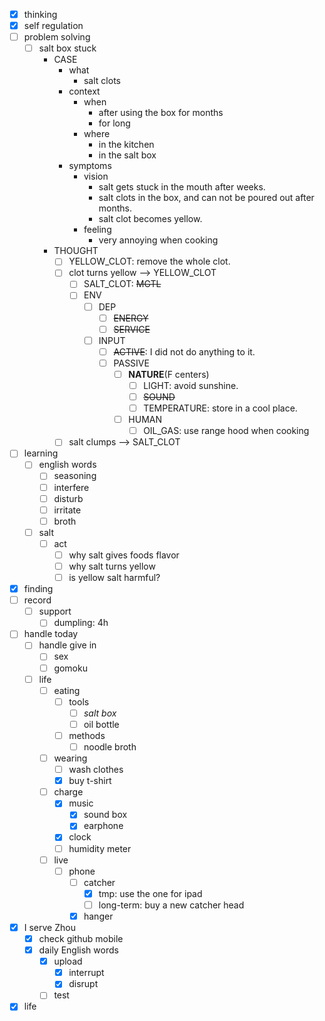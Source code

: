 - [x] thinking
- [x] self regulation
- [ ] problem solving
    - [ ] salt box stuck
        - CASE
            - what
                - salt clots
            - context
                - when
                    - after using the box for months
                    - for long
                - where
                    - in the kitchen
                    - in the salt box
            - symptoms
                - vision
                    - salt gets stuck in the mouth after weeks.
                    - salt clots in the box, and can not be poured out after months.
                    - salt clot becomes yellow.
                - feeling
                    - very annoying when cooking
        - THOUGHT
            - [ ] YELLOW_CLOT: remove the whole clot.
            - [ ] clot turns yellow --> YELLOW_CLOT
                - [ ] SALT_CLOT: ~~MGTL~~
                - [ ] ENV
                    - [ ] DEP
                        - [ ] ~~ENERGY~~
                        - [ ] ~~SERVICE~~
                    - [ ] INPUT
                        - [ ] ~~ACTIVE~~: I did not do anything to it.
                        - [ ] PASSIVE
                            - [ ] **NATURE**(F centers)
                                - [ ] LIGHT: avoid sunshine.
                                - [ ] ~~SOUND~~
                                - [ ] TEMPERATURE: store in a cool place.
                            - [ ] HUMAN
                                - [ ] OIL_GAS: use range hood when cooking
            - [ ] salt clumps --> SALT_CLOT
- [ ] learning
    - [ ] english words
        - [ ] seasoning
        - [ ] interfere
        - [ ] disturb
        - [ ] irritate
        - [ ] broth
    - [ ] salt
        - [ ] act
            - [ ] why salt gives foods flavor
            - [ ] why salt turns yellow
            - [ ] is yellow salt harmful?
- [x] finding
- [ ] record
    - [ ] support
        - [ ] dumpling: 4h
- [ ] handle today
    - [ ] handle give in
        - [ ] sex
        - [ ] gomoku
    - [ ] life
        - [ ] eating
            - [ ] tools
                - [ ] *salt box*
                - [ ] oil bottle
            - [ ] methods
                - [ ] noodle broth
        - [ ] wearing
            - [ ] wash clothes
            - [x] buy t-shirt
        - [ ] charge
            - [x] music
                - [x] sound box
                - [x] earphone
            - [x] clock
            - [ ] humidity meter
        - [ ] live
            - [ ] phone 
                - [ ] catcher
                    - [x] tmp: use the one for ipad
                    - [ ] long-term: buy a new catcher head
                - [x] hanger
- [x] I serve Zhou
    - [x] check github mobile
    - [x] daily English words
        - [x] upload
            - [x] interrupt
            - [x] disrupt
        - [ ] test
- [x] life